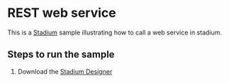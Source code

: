 
# REST web service
This is a [Stadium](https://stadium.software) sample illustrating how to call a web service in stadium.

## Steps to run the sample
1. Download the [Stadium Designer](https://stadium.software/download)




